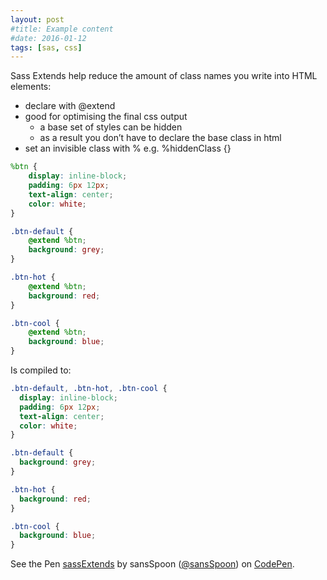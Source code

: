 ```yaml
---
layout: post
#title: Example content
#date: 2016-01-12
tags: [sas, css]
---
```


Sass Extends help reduce the amount of class names you write into HTML elements:
- declare with @extend
- good for optimising the final css output
    - a base set of styles can be hidden
    - as a result you don’t have to declare the base class in html
- set an invisible class with % e.g. %hiddenClass {}

```scss
%btn {
	display: inline-block;
	padding: 6px 12px;
	text-align: center;
	color: white;
}

.btn-default {
	@extend %btn;
	background: grey;
}

.btn-hot {
	@extend %btn;
	background: red;
}

.btn-cool {
	@extend %btn;
	background: blue;
}
```

Is compiled to:

```scss
.btn-default, .btn-hot, .btn-cool {
  display: inline-block;
  padding: 6px 12px;
  text-align: center;
  color: white;
}

.btn-default {
  background: grey;
}

.btn-hot {
  background: red;
}

.btn-cool {
  background: blue;
}
```


<p data-height="265" data-theme-id="dark" data-slug-hash="yMWmgX" data-default-tab="css,result" data-user="sansSpoon" data-embed-version="2" data-pen-title="sassExtends" data-preview="true" class="codepen">See the Pen <a href="http://codepen.io/sansSpoon/pen/yMWmgX/">sassExtends</a> by sansSpoon (<a href="http://codepen.io/sansSpoon">@sansSpoon</a>) on <a href="http://codepen.io">CodePen</a>.</p>
<script async src="https://production-assets.codepen.io/assets/embed/ei.js"></script>